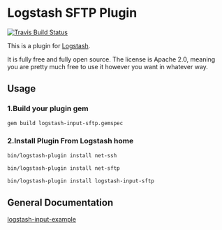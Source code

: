 # Logstash SFTP Plugin

[![Travis Build Status](https://travis-ci.org/yuxuanh/logstash-input-sftp.svg)](https://travis-ci.org/yuxuanh/logstash-input-sftp)

This is a plugin for [Logstash](https://github.com/elastic/logstash).

It is fully free and fully open source. The license is Apache 2.0, meaning you are pretty much free to use it however you want in whatever way.

## Usage

### 1.Build your plugin gem
```sh
gem build logstash-input-sftp.gemspec
```

### 2.Install Plugin From Logstash home
```sh
bin/logstash-plugin install net-ssh
```
```sh
bin/logstash-plugin install net-sftp
```
```sh
bin/logstash-plugin install logstash-input-sftp
```


## General Documentation

[logstash-input-example](https://github.com/logstash-plugins/logstash-input-example)
